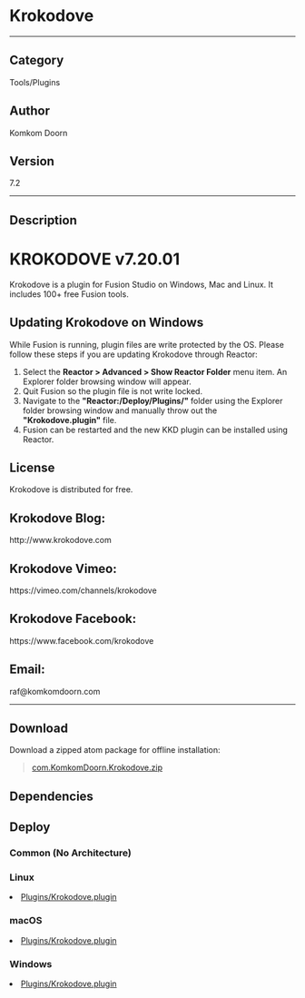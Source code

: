 # Krokodove
___

## Category
Tools/Plugins

## Author
Komkom Doorn

## Version
7.2

___

## Description
<h1>KROKODOVE v7.20.01</h1>

<p>Krokodove is a plugin for Fusion Studio on Windows, Mac and Linux. It includes 100+ free Fusion tools.</p>

<h2>Updating Krokodove on Windows</h2>

<p>While Fusion is running, plugin files are write protected by the OS. Please follow these steps if you are updating Krokodove through Reactor:</p>
<ol>
<li>Select the <strong>Reactor > Advanced > Show Reactor Folder</strong> menu item. An Explorer folder browsing window will appear.</li>
<li>Quit Fusion so the plugin file is not write locked.</li>
<li>Navigate to the <strong>"Reactor:/Deploy/Plugins/"</strong> folder using the Explorer folder browsing window and manually throw out the <strong>"Krokodove.plugin"</strong> file.</li>
<li>Fusion can be restarted and the new KKD plugin can be installed using Reactor.</li>
</ol>

<h2>License</h2>
<p>Krokodove is distributed for free.<br>

<h2>Krokodove Blog:</h2>
<p>http://www.krokodove.com</p>

<h2>Krokodove Vimeo:</h2>
<p>https://vimeo.com/channels/krokodove</p>

<h2>Krokodove Facebook:</h2>
<p>https://www.facebook.com/krokodove</p>

<h2>Email:</h2>
<p>raf@komkomdoorn.com</p>

___

## Download

Download a zipped atom package for offline installation:
> [com.KomkomDoorn.Krokodove.zip](https://gitlab.com/WeSuckLess/Reactor/-/archive/master/Reactor-master.zip?path=Atoms/com.KomkomDoorn.Krokodove)  

## Dependencies

## Deploy

### Common (No Architecture)

<ul>
</ul>

### Linux

<li><a href="https://gitlab.com/WeSuckLess/Reactor/-/blob/master/Atoms/com.KomkomDoorn.Krokodove/Linux/Plugins/Krokodove.plugin?ref_type=heads">Plugins/Krokodove.plugin</a></li>

### macOS

<li><a href="https://gitlab.com/WeSuckLess/Reactor/-/blob/master/Atoms/com.KomkomDoorn.Krokodove/Mac/Plugins/Krokodove.plugin?ref_type=heads">Plugins/Krokodove.plugin</a></li>

### Windows

<li><a href="https://gitlab.com/WeSuckLess/Reactor/-/blob/master/Atoms/com.KomkomDoorn.Krokodove/Windows/Plugins/Krokodove.plugin?ref_type=heads">Plugins/Krokodove.plugin</a></li>
